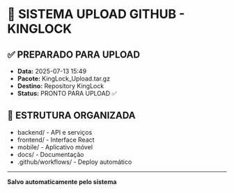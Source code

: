 # 🚀 SISTEMA UPLOAD GITHUB - KINGLOCK

## ✅ PREPARADO PARA UPLOAD
- **Data:** 2025-07-13 15:49
- **Pacote:** KingLock_Upload.tar.gz
- **Destino:** Repository KingLock
- **Status:** PRONTO PARA UPLOAD ✅

## 📁 ESTRUTURA ORGANIZADA
- backend/ - API e serviços
- frontend/ - Interface React  
- mobile/ - Aplicativo móvel
- docs/ - Documentação
- .github/workflows/ - Deploy automático

---
**Salvo automaticamente pelo sistema**
